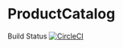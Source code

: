 # ProductCatalog
Build Status
[![CircleCI](https://circleci.com/gh/Angelica-P/ProductCatalog.svg?style=svg)](https://circleci.com/gh/Angelica-P/ProductCatalog)

